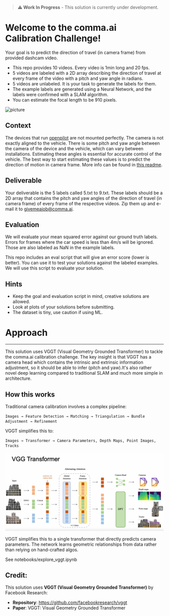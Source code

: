 > **⚠️ Work In Progress** - This solution is currently under development.

Welcome to the comma.ai Calibration Challenge!
======

Your goal is to predict the direction of travel (in camera frame) from provided dashcam video.

- This repo provides 10 videos. Every video is 1min long and 20 fps.
- 5 videos are labeled with a 2D array describing the direction of travel at every frame of the video
  with a pitch and yaw angle in radians.
- 5 videos are unlabeled. It is your task to generate the labels for them.
- The example labels are generated using a Neural Network, and the labels were confirmed with a SLAM algorithm.
- You can estimate the focal length to be 910 pixels.


![picture](https://user-images.githubusercontent.com/6804392/116619874-e78a8180-a8f5-11eb-93e3-c9c852726db8.png)

Context
------
The devices that run [openpilot](https://github.com/commaai/openpilot/) are not mounted perfectly. The camera
is not exactly aligned to the vehicle. There is some pitch and yaw angle between the camera of the device and
the vehicle, which can vary between installations. Estimating these angles is essential for accurate control
of the vehicle. The best way to start estimating these values is to predict the direction of motion in camera
frame. More info  can be found in [this readme](https://github.com/commaai/openpilot/tree/master/common/transformations).

Deliverable
-----

Your deliverable is the 5 labels called 5.txt to 9.txt. These labels should be a 2D array that contains
the pitch and yaw angles of the direction of travel (in camera frame) of every frame of the respective videos.
Zip them up and e-mail it to givemeajob@comma.ai.


Evaluation
-----

We will evaluate your mean squared error against our ground truth labels. Errors for frames where the car
speed is less than 4m/s will be ignored. Those are also labeled as NaN in the example labels.

This repo includes an eval script that will give an error score (lower is better). You can use it to test your
solutions against the labeled examples. We will use this script to evaluate your solution. 


Hints
------
- Keep the goal and evaluation script in mind, creative solutions are allowed.
- Look at plots of your solutions before submitting.
- The dataset is tiny, use caution if using ML.



# Approach
------
This solution uses VGGT (Visual Geometry Grounded Transformer) to tackle the comma.ai calibration challenge. The key insight is that VGGT has a camera head which contains the intrinsic and extrinsic information adjustment, so it should be able to infer (pitch and yaw).It's also rather novel deep learning compared to traditional SLAM and much more simple in architecture.

How this works 
-----
Traditional camera calibration involves a complex pipeline:

```
Images → Feature Detection → Matching → Triangulation → Bundle Adjustment → Refinement
```

VGGT simplifies this to:

```
Images → Transformer → Camera Parameters, Depth Maps, Point Images, Tracks
```

![VGGT Overview](assets/vggt.png)

VGGT simplifies this to a single transformer that directly predicts camera parameters. The network learns geometric relationships from data rather than relying on hand-crafted algos.

See notebooks/explore_vggt.ipynb

Credit: 
------
This solution uses **VGGT (Visual Geometry Grounded Transformer)** by Facebook Research:

- **Repository**: https://github.com/facebookresearch/vggt
- **Paper**: VGGT: Visual Geometry Grounded Transformer
